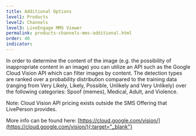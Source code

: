 ```yaml
---
title: Additional Options
level1: Products
level2: Channels
level3: LiveEngage MMS Viewer
permalink: products-channels-mms-additional.html
order: 40
indicator:
---
```


In order to determine the content of the image (e.g. the possibility of inappropriate content in an image) you can utilize an API such as the Google Cloud Vision API which can filter images by content. The detection types are ranked over a probability distribution compared to the training data (ranging from Very Likely, Likely, Possible, Unlikely and Very Unlikely)  over the following categories: Spoof (memes), Medical, Adult, and Violence.

Note: Cloud Vision API pricing exists outside the SMS Offering that LivePerson provides.

More info can be found here: [https://cloud.google.com/vision/](https://cloud.google.com/vision/){:target="_blank"}
